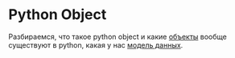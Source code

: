 # Python Object

Разбираемся, что такое python object и какие [объекты](https://habr.com/ru/post/114576/) вообще существуют в python, какая у нас [модель данных](https://docs.python.org/3/reference/datamodel.html).